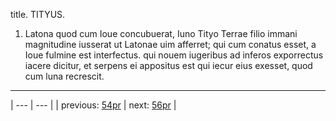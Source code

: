 title. TITYUS.



1. Latona quod cum Ioue concubuerat, Iuno Tityo Terrae filio immani magnitudine iusserat ut Latonae uim afferret; qui cum conatus esset, a Ioue fulmine est interfectus. qui nouem iugeribus ad inferos exporrectus iacere dicitur, et serpens ei appositus est qui iecur eius exesset, quod cum luna recrescit.



---

| --- | --- |
| previous: [54pr](../54pr/) | next: [56pr](../56pr/) |